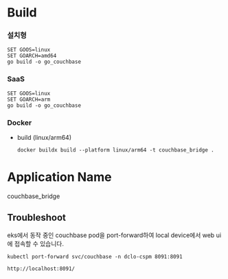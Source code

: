 # Build

### 설치형

```
SET GOOS=linux
SET GOARCH=amd64
go build -o go_couchbase
```

### SaaS

```
SET GOOS=linux
SET GOARCH=arm
go build -o go_couchbase
```

### Docker

- build (linux/arm64)

    ```shell
    docker buildx build --platform linux/arm64 -t couchbase_bridge .
    ```

# Application Name

couchbase_bridge

## Troubleshoot

eks에서 동작 중인 couchbase pod을 port-forward하여 local device에서 web ui에 접속할 수 있습니다.

```shell
kubectl port-forward svc/couchbase -n dclo-cspm 8091:8091
```

`http://localhost:8091/`